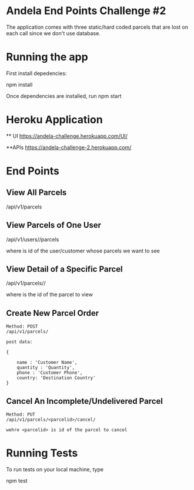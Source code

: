 # Andela End Points Challenge #2

The application comes with three static/hard coded parcels that are lost on each call since we don't use database.

# Running the app

First install depedencies:

  npm install

Once dependencies are installed, run npm start

# Heroku Application
** UI
<a href="https://andela-challenge.herokuapp.com/UI/" target="_blank">https://andela-challenge.herokuapp.com/UI/</a>

**APIs
<a href="https://andela-challenge-2.herokuapp.com/" target="_blank">https://andela-challenge-2.herokuapp.com/</a>

# End Points

## View All Parcels

   /api/v1/parcels

## View Parcels of One User

  /api/v1/users/<userid>/parcels

  where <userid> is id of the user/customer whose parcels we want to see


## View Detail of a Specific Parcel

  /api/v1/parcels/<parcelid>/

  where <parcelid> is the id of the parcel to view

## Create New Parcel Order

	Method: POST
	/api/v1/parcels/

	post data:

	{

		name : 'Customer Name',
		quantity : 'Quantity',
		phone : 'Customer Phone',
		country: 'Destination Country'
	}

## Cancel An Incomplete/Undelivered Parcel

	Method: PUT
	/api/v1/parcels/<parcelid>/cancel/

	wehre <parcelid> is id of the parcel to cancel


# Running Tests

To run tests on your local machine, type

npm test


